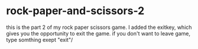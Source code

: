 # rock-paper-and-scissors-2
this is the part 2 of my rock paper scissors game. I added the exitkey, which gives you the opportunity to exit the game. if you don't want to leave game, type somthing exept "exit"/
